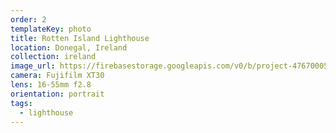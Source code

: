 ```yaml
---
order: 2
templateKey: photo
title: Rotten Island Lighthouse
location: Donegal, Ireland
collection: ireland
image_url: https://firebasestorage.googleapis.com/v0/b/project-4767000521921178323.appspot.com/o/photography%2FLighthouse.jpg?alt=media&token=638fe269-45d8-4523-89ed-496bb8e70b4c
camera: Fujifilm XT30
lens: 16-55mm f2.8
orientation: portrait
tags:
  - lighthouse
---
```

